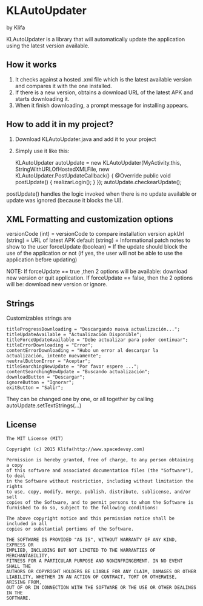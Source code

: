KLAutoUpdater
===================
by Klifa

KLAutoUpdater is a library that will automatically update the application using the latest version available.

## How it works
1) It checks against a hosted .xml file which is the latest available version and compares it with the one installed.
2) If there is a new version, obtains a download URL of the latest APK and starts downloading it.
3) When it finish downloading, a prompt message for installing appears.

## How to add it in my project?
1) Download KLAutoUpdater.java and add it to your project
2) Simply use it like this:

	KLAutoUpdater autoUpdate = new KLAutoUpdater(MyActivity.this, StringWithURLOfHostedXMLFile, new KLAutoUpdater.PostUpdateCallback() {
            @Override
            public void postUpdate() {
                realizarLogin();
            }
        });
	autoUpdate.checkearUpdate();

postUpdate() handles the logic invoked when there is no update available or update was ignored (because it blocks the UI).

## XML Formatting and customization options

versionCode (int) = versionCode to compare installation version
apkUrl (string) = URL of latest APK
default (string) = Informational patch notes to show to the user
forceUpdate (boolean) = If the update should block the use of the application or not (if yes, the user will not be able to use the application before updating)

NOTE:
If forceUpdate == true ,then 2 options will be available: download new version or quit application.
If forceUpdate == false, then the 2 options will be: download new version or ignore.

## Strings

Customizables strings are

	titleProgressDownloading = "Descargando nueva actualización...";
	titleUpdateAvailable = "Actualización Disponible";
	titleForceUpdateAvailable = "Debe actualizar para poder continuar";
	titleErrorDownloading = "Error";
	contentErrorDownloading = "Hubo un error al descargar la actualización, intente nuevamente";
	neutralButtonError = "Aceptar";
	titleSearchingNewUpdate = "Por favor espere ...";
	contentSearchingNewUpdate = "Buscando actualización";
	downloadButton = "Descargar";
	ignoreButton = "Ignorar";
	exitButton = "Salir";

They can be changed one by one, or all together by calling autoUpdate.setTextStrings(...) 


## License

    The MIT License (MIT)

    Copyright (c) 2015 Klifa(http://www.spacedevuy.com)

    Permission is hereby granted, free of charge, to any person obtaining a copy
    of this software and associated documentation files (the "Software"), to deal
    in the Software without restriction, including without limitation the rights
    to use, copy, modify, merge, publish, distribute, sublicense, and/or sell
    copies of the Software, and to permit persons to whom the Software is
    furnished to do so, subject to the following conditions:

    The above copyright notice and this permission notice shall be included in all
    copies or substantial portions of the Software.

    THE SOFTWARE IS PROVIDED "AS IS", WITHOUT WARRANTY OF ANY KIND, EXPRESS OR
    IMPLIED, INCLUDING BUT NOT LIMITED TO THE WARRANTIES OF MERCHANTABILITY,
    FITNESS FOR A PARTICULAR PURPOSE AND NONINFRINGEMENT. IN NO EVENT SHALL THE
    AUTHORS OR COPYRIGHT HOLDERS BE LIABLE FOR ANY CLAIM, DAMAGES OR OTHER
    LIABILITY, WHETHER IN AN ACTION OF CONTRACT, TORT OR OTHERWISE, ARISING FROM,
    OUT OF OR IN CONNECTION WITH THE SOFTWARE OR THE USE OR OTHER DEALINGS IN THE
    SOFTWARE.
